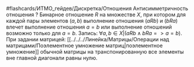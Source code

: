 #flashcards/ИТМО_гейдев/Дискретка/Отношения
Антисимметричность отношения
?
Бинарное отношение $R$ на множестве $X$, при котором для каждой пары элементов $(a,b)$ выполнение отношения $(a R b)$ и $(b R a)$ влечет выполнение отношения $a = b$ или выполнение отношений возможно только для $a = b$.
Запись: $\forall a,b \in X | (a R b \wedge b R a => a=b)$.
При задании матрицей: [[../../../Линейка/Матрицы/Операции над матрицами/Поэлементное умножение матриц|поэлементное умножение]] обычной матрицы на транспонированную все элементы вне главной диагонали равны нулю.



